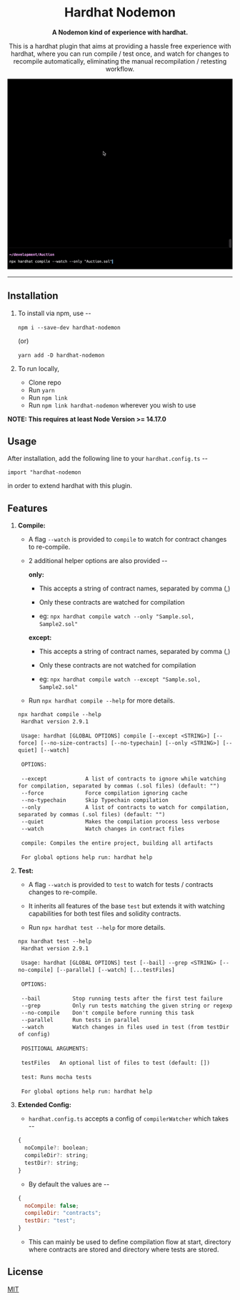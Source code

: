 <h1 align="center">Hardhat Nodemon</h1>
<div align="center">
  <strong>A Nodemon kind of experience with hardhat.</strong>
  <br/>
  <p>This is a hardhat plugin that aims at providing a hassle free experience with hardhat, where you can run compile / test once, and watch for changes to recompile automatically, eliminating the manual recompilation / retesting workflow.</p>
  <img src="./demo.gif" alt="demo"/>
</div>

---

## Installation

1. To install via npm, use --

   `npm i --save-dev hardhat-nodemon`

   (or)

   `yarn add -D hardhat-nodemon`

2. To run locally,

   - Clone repo
   - Run `yarn`
   - Run `npm link`
   - Run `npm link hardhat-nodemon` wherever you wish to use

**NOTE: This requires at least Node Version >= 14.17.0**

## Usage

After installation, add the following line to your `hardhat.config.ts` --

```
import "hardhat-nodemon
```

in order to extend hardhat with this plugin.

## Features

1. **Compile:**

   - A flag `--watch` is provided to `compile` to watch for contract changes to re-compile.
   - 2 additional helper options are also provided --

     **only:**

     - This accepts a string of contract names, separated by comma (,)
     - Only these contracts are watched for compilation

     - eg: `npx hardhat compile watch --only "Sample.sol, Sample2.sol"`

     **except:**

     - This accepts a string of contract names, separated by comma (,)
     - Only these contracts are not watched for compilation

     - eg: `npx hardhat compile watch --except "Sample.sol, Sample2.sol"`

   - Run `npx hardhat compile --help` for more details.

   ```
   npx hardhat compile --help
    Hardhat version 2.9.1

    Usage: hardhat [GLOBAL OPTIONS] compile [--except <STRING>] [--force] [--no-size-contracts] [--no-typechain] [--only <STRING>] [--quiet] [--watch]

    OPTIONS:

    --except           	A list of contracts to ignore while watching for compilation, separated by commas (.sol files) (default: "")
    --force            	Force compilation ignoring cache
    --no-typechain     	Skip Typechain compilation
    --only             	A list of contracts to watch for compilation, separated by commas (.sol files) (default: "")
    --quiet            	Makes the compilation process less verbose
    --watch            	Watch changes in contract files

    compile: Compiles the entire project, building all artifacts

    For global options help run: hardhat help
   ```

2. **Test:**

   - A flag `--watch` is provided to `test` to watch for tests / contracts changes to re-compile.
   - It inherits all features of the base `test` but extends it with watching capabilities for both test files and solidity contracts.

   - Run `npx hardhat test --help` for more details.

   ```
   npx hardhat test --help
    Hardhat version 2.9.1

    Usage: hardhat [GLOBAL OPTIONS] test [--bail] --grep <STRING> [--no-compile] [--parallel] [--watch] [...testFiles]

    OPTIONS:

    --bail      	Stop running tests after the first test failure
    --grep      	Only run tests matching the given string or regexp
    --no-compile	Don't compile before running this task
    --parallel  	Run tests in parallel
    --watch     	Watch changes in files used in test (from testDir of config)

    POSITIONAL ARGUMENTS:

    testFiles	An optional list of files to test (default: [])

    test: Runs mocha tests

    For global options help run: hardhat help
   ```

3. **Extended Config:**

   - `hardhat.config.ts` accepts a config of `compilerWatcher` which takes --

   ```js
   {
     noCompile?: boolean;
     compileDir?: string;
     testDir?: string;
   }
   ```

   - By default the values are --

   ```js
   {
     noCompile: false;
     compileDir: "contracts";
     testDir: "test";
   }
   ```

   - This can mainly be used to define compilation flow at start, directory where contracts are stored and directory where tests are stored.

## License

[MIT](./LICENSE)
